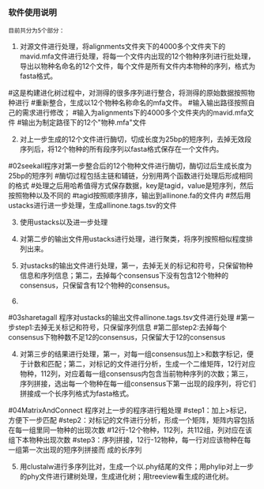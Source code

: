 
### 软件使用说明

	目前共分为5个部分：

1. 对源文件进行处理，将alignments文件夹下的4000多个文件夹下的mavid.mfa文件进行处理，将每一个文件内出现的12个物种序列进行批处理，导出以物种名命名的12个文件，每个文件是所有文件内本物种的序列，格式为fasta格式。

  #这是构建进化树过程中，对测得的很多序列进行整合，将测得的原始数据按照物种进行
  #重新整合，生成以12个物种名称命名的mfa文件。
  #输入输出路径按照自己的需求进行修改；
  #输入为alignments下的4000多个文件夹内的mavid.mfa文件
  #输出为制定路径下的12个"物种.mfa"文件

2. 对上一步生成的12个文件进行酶切，切成长度为25bp的短序列，去掉无效段序列后，将12个物种的所有段序列以fasta格式保存在一个文件内。

  #02seekall程序对第一步整合后的12个物种文件进行酶切，酶切过后生成长度为25bp的短序列
  #酶切过程包括主链和辅链，分别用两个函数进行处理后形成相同的格式
  #处理之后用哈希值得方式保存数据，key是tagid，value是短序列，然后按照物种以及不同的
  #tagid按照顺序排序，输出到allinone.fa的文件内
  #然后用ustacks进行进一步处理，生成allinone.tags.tsv的文件

3. 使用ustacks以及进一步处理

  1. 对第二步的输出文件用ustacks进行处理，进行聚类，将序列按照相似程度排列出来。
  2. 对ustacks的输出文件进行处理，第一，去掉无关的标记和符号，只保留物种信息和序列信息；第二，去掉每个consensus下没有包含12个物种的consensus，只保留含有12个物种的consensus。
  3.
  #03sharetagall 程序对ustacks的输出文件allinone.tags.tsv文件进行处理
  #第一步step1:去掉无关标记和符号，只保留序列信息
  #第二部step2:去掉每个consensus下物种数不足12的consensus，只保留大于12的consensus

4. 对第三步的结果进行处理，第一，对每一组consensus加上>和数字标记，便于计数和匹配；第二，对标记的文件进行分析，生成一个二维矩阵，12行对应物种，112列，对应着每一组consensus内包含当前物种序列的次数；第三，序列拼接，选出每一个物种在每一组consensus下第一出现的段序列，将它们拼接成一个长序列格式为fasta格式。

  #04MatrixAndConnect 程序对上一步的程序进行粗处理
  #step1：加上>标记，方便下一步匹配
  #step2：对标记的文件进行分析，形成一个矩阵，矩阵内容包括在每一组里同一物种的出现次数
  #12行-12个物种，112列，共112组，列对应在该组下本物种出现次数
  #step3：序列拼接，12行-12物种，每一行对应该物种在每一组第一次出现的短序列拼接而
  成的长序列

5. 用clustalw进行多序列比对，生成一个以.phy结尾的文件；用phylip对上一步的phy文件进行建树处理，生成进化树；用treeview看生成的进化树。
